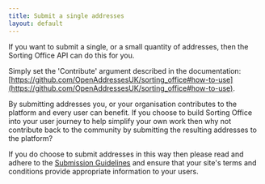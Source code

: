 ```yaml
---
title: Submit a single addresses
layout: default
---
```


If you want to submit a single, or a small quantity of addresses, then the Sorting Office API can do this for you.

Simply set the 'Contribute' argument described in the documentation: [https://github.com/OpenAddressesUK/sorting_office#how-to-use](https://github.com/OpenAddressesUK/sorting_office#how-to-use).

By submitting addresses you, or your organisation contributes to the platform and every user can benefit. If you choose to build Sorting Office into your user journey to help simplify your own work then why not contribute back to the community by submitting the resulting addresses to the platform?

If you do choose to submit addresses in this way then please read and adhere to the [Submission Guidelines](https://github.com/OpenAddressesUK/sorting_office#subguidelines) and ensure that your site's terms and conditions provide appropriate information to your users.